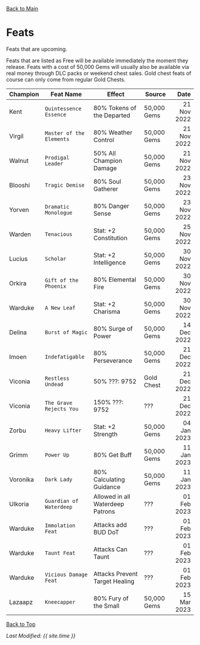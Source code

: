 [Back to Main](index.md)

# Feats
Feats that are upcoming.

Feats that are listed as Free will be available immediately the moment they release. Feats with a cost of 50,000 Gems will usually also be available via real money through DLC packs or weekend chest sales. Gold chest feats of course can only come from regular Gold Chests.

| Champion | Feat Name | Effect | Source | Date |
|---|---|---|---|---:|
| Kent | `Quintessence Essence` | 80% Tokens of the Departed | 50,000 Gems | 21 Nov 2022 |
| Virgil | `Master of the Elements` | 80% Weather Control | 50,000 Gems | 21 Nov 2022 |
| Walnut | `Prodigal Leader` | 50% All Champion Damage | 50,000 Gems | 21 Nov 2022 |
| Blooshi | `Tragic Demise` | 80% Soul Gatherer | 50,000 Gems | 23 Nov 2022 |
| Yorven | `Dramatic Monologue` | 80% Danger Sense | 50,000 Gems | 23 Nov 2022 |
| Warden | `Tenacious` | Stat: +2 Constitution | 50,000 Gems | 25 Nov 2022 |
| Lucius | `Scholar` | Stat: +2 Intelligence | 50,000 Gems | 30 Nov 2022 |
| Orkira | `Gift of the Phoenix` | 80% Elemental Fire | 50,000 Gems | 30 Nov 2022 |
| Warduke | `A New Leaf` | Stat: +2 Charisma | 50,000 Gems | 30 Nov 2022 |
| Delina | `Burst of Magic` | 80% Surge of Power | 50,000 Gems | 14 Dec 2022 |
| Imoen | `Indefatigable` | 80% Perseverance | 50,000 Gems | 21 Dec 2022 |
| Viconia | `Restless Undead` | 50% ???: 9752 | Gold Chest | 21 Dec 2022 |
| Viconia | `The Grave Rejects You` | 150% ???: 9752 | ??? | 21 Dec 2022 |
| Zorbu | `Heavy Lifter` | Stat: +2 Strength | 50,000 Gems | 04 Jan 2023 |
| Grimm | `Power Up` | 80% Get Buff | 50,000 Gems | 11 Jan 2023 |
| Voronika | `Dark Lady` | 80% Calculating Guidance | 50,000 Gems | 11 Jan 2023 |
| Ulkoria | `Guardian of Waterdeep` | Allowed in all Waterdeep Patrons | ??? | 01 Feb 2023 |
| Warduke | `Immolation Feat` | Attacks add BUD DoT | ??? | 01 Feb 2023 |
| Warduke | `Taunt Feat` | Attacks Can Taunt | ??? | 01 Feb 2023 |
| Warduke | `Vicious Damage Feat` | Attacks Prevent Target Healing | ??? | 01 Feb 2023 |
| Lazaapz | `Kneecapper` | 80% Fury of the Small | 50,000 Gems | 15 Mar 2023 |

[Back to Top](#top)

*Last Modified: {{ site.time }}*